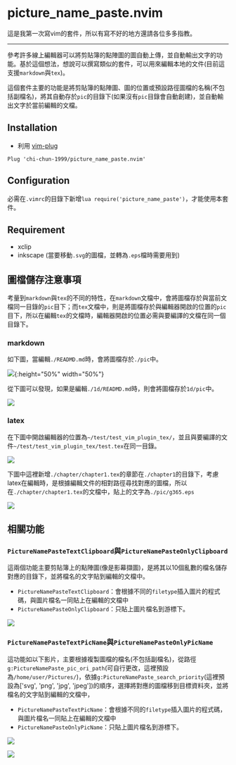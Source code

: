 # picture_name_paste.nvim

這是我第一次寫vim的套件，所以有寫不好的地方還請各位多多指教。

---


參考許多線上編輯器可以將剪貼簿的點陣圖的圖自動上傳，並自動輸出文字的功能。基於這個想法，想說可以撰寫類似的套件，可以用來編輯本地的文件(目前這支援`markdown`與`tex`)。

這個套件主要的功能是將剪貼簿的點陣圖、圖的位置或預設路徑圖檔的名稱(不包括副檔名)，將其自動存於`pic`的目錄下(如果沒有`pic`目錄會自動創建)，並自動輸出文字於當前編輯的文檔。


## Installation

- 利用 [vim-plug](https://github.com/junegunn/vim-plug)

```
Plug 'chi-chun-1999/picture_name_paste.nvim'
```

## Configuration

必需在`.vimrc`的目錄下新增`lua require('picture_name_paste')`，才能使用本套件。


## Requirement

- xclip
- inkscape (當要移動`.svg`的圖檔，並轉為`.eps`檔時需要用到)

## 圖檔儲存注意事項

考量到`markdown`與`tex`的不同的特性，在`markdown`文檔中，會將圖檔存於與當前文檔同一目錄的`pic`目下；而`tex`文檔中，則是將圖檔存於與編輯器開啟的位置的`pic`目下，所以在編輯`tex`的文檔時，編輯器開啟的位置必需與要編譯的文檔在同一個目錄下。

### markdown 

如下圖，當編輯`./READMD.md`時，會將圖檔存於`./pic`中。

![](./pic/EmvW45mD0o.png){:height="50%" width="50%"}

從下圖可以發現，如果是編輯`./1d/READMD.md`時，則會將圖檔存於`1d/pic`中。

![](./pic/dYsrelA0pW.png)


### latex

在下圖中開啟編輯器的位置為`~/test/test_vim_plugin_tex/`，並且與要編譯的文件`~/test/test_vim_plugin_tex/test.tex`在同一目錄。

![](./pic/BUy9CxJuPl.png)

下圖中這裡新增`./chapter/chapter1.tex`的章節在`./chapter1`的目錄下，考慮latex在編輯時，是根據編輯文件的相對路徑尋找對應的圖檔，所以在`./chapter/chapter1.tex`的文檔中，貼上的文字為`./pic/g365.eps`

![](./pic/BR3O1Gufnk.png)


## 相關功能

### `PictureNamePasteTextClipboard`與`PictureNamePasteOnlyClipboard`

這兩個功能主要剪貼簿上的點陣圖(像是影幕擷圖)，是將其以10個亂數的檔名儲存對應的目錄下，並將檔名的文字貼到編輯的文檔中。

- `PictureNamePasteTextClipboard`：會根據不同的`filetype`插入圖片的程式碼，與圖片檔名一同貼上在編輯的文檔中
- `PictureNamePasteOnlyClipboard`：只貼上圖片檔名到游標下。


![](./pic/Clipboard.gif)

### `PictureNamePasteTextPicName`與`PictureNamePasteOnlyPicName`

這功能如以下影片，主要根據複製圖檔的檔名(不包括副檔名)，從路徑`g:PictureNamePaste_pic_ori_path`(可自行更改，這裡預設為`/home/user/Pictures/`)，依據`g:PictureNamePaste_search_priority`(這裡預設為['svg', 'png', 'jpg', 'jpeg'])的順序，選擇將對應的圖檔移到目標資料夾，並將檔名的文字貼到編輯的文檔中，

- `PictureNamePasteTextPicName`：會根據不同的`filetype`插入圖片的程式碼，與圖片檔名一同貼上在編輯的文檔中
- `PictureNamePasteOnlyPicName`：只貼上圖片檔名到游標下。

![](./pic/from_path.gif)

![](./pic/from_real_path.gif)


